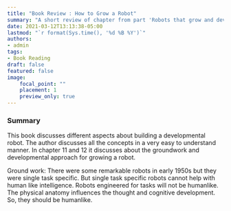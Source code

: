```yaml
---
title: "Book Review : How to Grow a Robot"
summary: "A short review of chapter from part 'Robots that grow and develop' from the book by Mark Lee"
date: 2021-03-12T13:13:38-05:00
lastmod: "`r format(Sys.time(), '%d %B %Y')`"
authors:
- admin
tags:
- Book Reading
draft: false
featured: false
image:
    focal_point: ""
    placement: 1
    preview_only: true
---
```


### Summary
This book discusses different aspects about building a developmental robot. The author discusses all the concepts in a very easy to understand manner. In chapter 11 and 12 it discusses about the groundwork and developmental approach for growing a robot.

Ground work:
There were some remarkable robots in early 1950s but they were single task specific. But single task specific robots cannot help with human like intelligence. Robots engineered for tasks will not be humanlike. The physical anatomy influences the thought and cognitive development. So, they should be humanlike.
